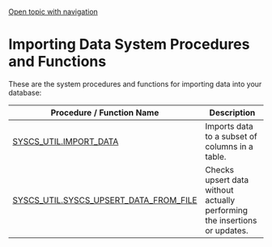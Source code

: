 [Open topic with navigation](../../../index.html#Shared/SQLReference/BuiltInSysProcs/Intro.ImportingData.html)

[]()Importing Data System Procedures and Functions
==================================================

These are the system procedures and functions for importing data into your database:

| Procedure / Function Name                                              | Description                                                               |
|------------------------------------------------------------------------|---------------------------------------------------------------------------|
| [SYSCS\_UTIL.IMPORT\_DATA](ImportData.html)                            | Imports data to a subset of columns in a table.                           |
| [SYSCS\_UTIL.SYSCS\_UPSERT\_DATA\_FROM\_FILE](UpsertDataFromFile.html) | Checks upsert data without actually performing the insertions or updates. |

 


